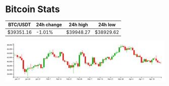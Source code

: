 # Bitcoin Stats

BTC/USDT|24h change|24h high|24h low|
|---|---|---|---|
|$39351.16|-1.01%|$39948.27|$38929.62|

<img src="./chart.svg">
